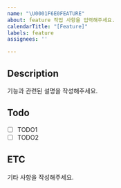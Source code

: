 ```yaml
---
name: "\U0001F6E0️FEATURE"
about: feature 작업 사항을 입력해주세요.
calendarTitle: "[Feature]"
labels: feature
assignees: ''

---
```


## Description
기능과 관련된 설명을 작성해주세요.

## Todo
- [ ] TODO1
- [ ] TODO2

## ETC
기타 사항을 작성해주세요.
